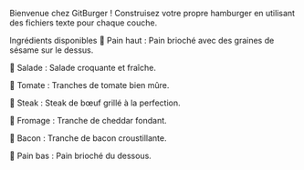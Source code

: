 Bienvenue chez GitBurger !
Construisez votre propre hamburger en utilisant des fichiers texte pour chaque couche.

Ingrédients disponibles
🥯 Pain haut : Pain brioché avec des graines de sésame sur le dessus.

🥬 Salade : Salade croquante et fraîche.

🍅 Tomate : Tranches de tomate bien mûre.

🥩 Steak : Steak de bœuf grillé à la perfection.

🧀 Fromage : Tranche de cheddar fondant.

🥓 Bacon : Tranche de bacon croustillante.

🍞 Pain bas : Pain brioché du dessous.

